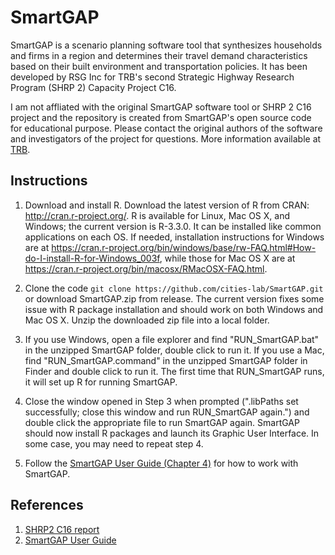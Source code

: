 # SmartGAP

SmartGAP is a scenario planning software tool that synthesizes households and firms in a region and determines their travel demand characteristics based on their built environment and transportation policies. It has been developed by RSG Inc for TRB's second Strategic Highway Research Program (SHRP 2) Capacity Project C16.

I am not affliated with the original SmartGAP software tool or SHRP 2 C16 project and the repository is created from SmartGAP's open source code for educational purpose. Please contact the original authors of the software and investigators of the project for questions. More information available at [TRB](http://www.trb.org/Main/Blurbs/168842.aspx).

## Instructions

1. Download and install R. Download the latest version of R from CRAN: http://cran.r-project.org/. R is available for Linux, Mac OS X, and Windows; the current version is R-3.3.0. It can be installed like common applications on each OS. If needed, installation instructions for Windows are at https://cran.r-project.org/bin/windows/base/rw-FAQ.html#How-do-I-install-R-for-Windows_003f, while those for Mac OS X are at https://cran.r-project.org/bin/macosx/RMacOSX-FAQ.html.

2. Clone the code `git clone https://github.com/cities-lab/SmartGAP.git` or download SmartGAP.zip from release. The current version fixes some issue with R package installation and should work on both Windows and Mac OS X. Unzip the downloaded zip file into a local folder.

3. If you use Windows, open a file explorer and find "RUN_SmartGAP.bat" in the unzipped SmartGAP folder, double click to run it.
If you use a Mac, find "RUN_SmartGAP.command" in the unzipped SmartGAP folder in Finder and double click to run it. The first time that RUN_SmartGAP runs, it will set up R for running SmartGAP.

4. Close the window opened in Step 3 when prompted (".libPaths set successfully; close this window and run RUN_SmartGAP again.") and double click the appropriate file to run SmartGAP again. SmartGAP should now install R packages and launch its Graphic User Interface. In some case, you may need to repeat step 4.

5. Follow the [SmartGAP User Guide (Chapter 4)](http://onlinepubs.trb.org/onlinepubs/shrp2/SHRP2prepubC16guide.pdf) for how to work with SmartGAP.


## References
1. [SHRP2 C16 report](http://onlinepubs.trb.org/onlinepubs/shrp2/SHRP2_S2-C16-RR-1.pdf)
2. [SmartGAP User Guide](http://onlinepubs.trb.org/onlinepubs/shrp2/SHRP2prepubC16guide.pdf)
